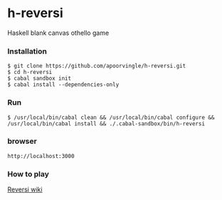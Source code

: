 # h-reversi
Haskell blank canvas othello game

### Installation

```
$ git clone https://github.com/apoorvingle/h-reversi.git
$ cd h-reversi
$ cabal sandbox init
$ cabal install --dependencies-only
```

### Run
```
$ /usr/local/bin/cabal clean && /usr/local/bin/cabal configure && /usr/local/bin/cabal install && ./.cabal-sandbox/bin/h-reversi
```

### browser

```
http://localhost:3000
```

### How to play
[Reversi wiki](https://en.wikipedia.org/wiki/Reversi)
